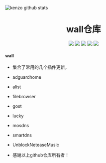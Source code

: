 ![kenzo github stats](https://github-readme-stats.vercel.app/api?username=kenzok8&show_icons=true&theme)
<div align="center">
<h1 align="center">wall仓库</h1>
<img src="https://img.shields.io/github/issues/kenzok8/wall?color=green">
<img src="https://img.shields.io/github/stars/kenzok8/wall?color=yellow">
<img src="https://img.shields.io/github/forks/kenzok8/wall?color=orange">
<img src="https://img.shields.io/github/license/kenzok8/wall?color=ff69b4">
<img src="https://img.shields.io/github/languages/code-size/kenzok8/wall?color=blueviolet">
</div>


#### wall

*  集合了常用的几个插件更新，

*  adguardhome
*  alist 
*  filebrowser 
*  gost 
*  lucky 
*  mosdns 
*  smartdns
*  UnblockNeteaseMusic

*  感谢以上github仓库所有者！
